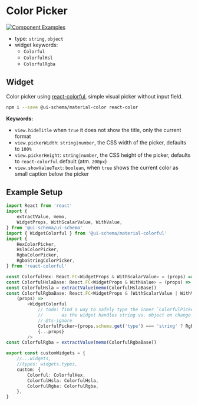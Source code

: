 # Color Picker

[![Component Examples](https://img.shields.io/badge/Examples-green?labelColor=1d3d39&color=1a6754&logoColor=ffffff&style=flat-square&logo=plex)](#demo-ui-generator)

- type: `string`, `object`
- widget keywords:
    - `Colorful`
    - `ColorfulHsl`
    - `ColorfulRgba`

## Widget

Color picker using [react-colorful](https://www.npmjs.com/package/react-colorful), simple visual picker without input field.

```bash
npm i --save @ui-schema/material-color react-color
```

**Keywords:**

- `view.hideTitle` when `true` it does not show the title, only the current format
- `view.pickerWidth`: `string|number`, the CSS width of the picker, defaults to `100%`
- `view.pickerHeight`: `string|number`, the CSS height of the picker, defaults to `react-colorful` default (atm. `200px`)
- `view.showValueText`: `boolean`, when `true` shows the current color as small caption below the picker

## Example Setup

```typescript jsx
import React from 'react'
import {
    extractValue, memo,
    WidgetProps, WithScalarValue, WithValue,
} from '@ui-schema/ui-schema'
import { WidgetColorful } from '@ui-schema/material-colorful'
import {
    HexColorPicker,
    HslaColorPicker,
    RgbaColorPicker,
    RgbaStringColorPicker,
} from 'react-colorful'

const ColorfulHex: React.FC<WidgetProps & WithScalarValue> = (props) => <WidgetColorful ColorfulPicker={HexColorPicker} {...props}/>
const ColorfulHslaBase: React.FC<WidgetProps & WithValue> = (props) => <WidgetColorful ColorfulPicker={HslaColorPicker} {...props}/>
const ColorfulHsla = extractValue(memo(ColorfulHslaBase))
const ColorfulRgbaBase: React.FC<WidgetProps & (WithScalarValue | WithValue)> =
    (props) =>
        <WidgetColorful
            // todo: find a way to safely type the inner `ColorfulPicker`, as this is not incorrect per-se,
            //       as the widget handles string vs. object on change / rendering
            // @ts-ignore
            ColorfulPicker={props.schema.get('type') === 'string' ? RgbaStringColorPicker : RgbaColorPicker}
            {...props}
        />
const ColorfulRgba = extractValue(memo(ColorfulRgbaBase))

export const customWidgets = {
    //...widgets,
    //types: widgets.types,
    custom: {
        Colorful: ColorfulHex,
        ColorfulHsla: ColorfulHsla,
        ColorfulRgba: ColorfulRgba,
    },
}
```
